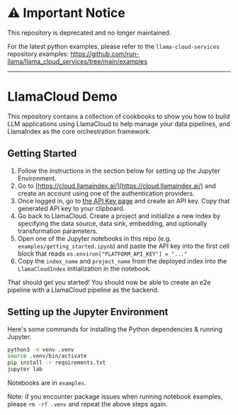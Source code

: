# ⚠️ Important Notice

This repository is deprecated and no longer maintained.

For the latest python examples, please refer to the `llama-cloud-services` repository examples: 
https://github.com/run-llama/llama_cloud_services/tree/main/examples

---

# LlamaCloud Demo

This repository contains a collection of cookbooks to show you how to build LLM applications using LlamaCloud to help manage your data pipelines, and LlamaIndex as the core orchestration framework.

## Getting Started

1. Follow the instructions in the section below for setting up the Jupyter Environment.
1. Go to [https://cloud.llamaindex.ai/](https://cloud.llamaindex.ai/) and create an account using one of the authentication providers.
1. Once logged in, go to [the API Key page](https://cloud.llamaindex.ai/api-key) and create an API key. Copy that generated API key to your clipboard.
1. Go back to LlamaCloud. Create a project and initialize a new index by specifying the data source, data sink, embedding, and optionally transformation parameters. 
1. Open one of the Jupyter notebooks in this repo (e.g. `examples/getting_started.ipynb`) and paste the API key into the first cell block that reads `os.environ["PLATFORM_API_KEY"] = "..."`
1. Copy the `index_name` and `project_name` from the deployed index into the `LlamaCloudIndex` initialization in the notebook.

That should get you started! You should now be able to create an e2e pipeline with a LlamaCloud pipeline as the backend.

## Setting up the Jupyter Environment
Here's some commands for installing the Python dependencies & running Jupyter.
```bash
python3 -m venv .venv
source .venv/bin/activate
pip install -r requirements.txt
jupyter lab
```

Notebooks are in `examples`.

Note: if you encounter package issues when running notebook examples, please `rm -rf .venv` and repeat the above steps again.
